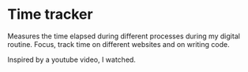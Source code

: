 # Time tracker

Measures the time elapsed during different processes during my digital routine. Focus, track time on different websites and on writing code.

Inspired by a youtube video, I watched. 
